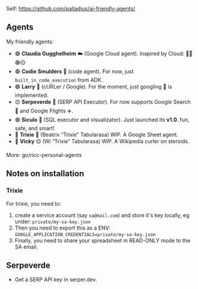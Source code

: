 Self: https://github.com/palladius/ai-friendly-agents/

## Agents

My friendly agents:

* 🟢 **Claudia Gugghelheim** ☁️ (Google Cloud agent). Inspired by Cloud: 🔴🔵🟢🟡
* 🟢 **Codie Smulders** 🐍 (code agent). For now, just `built_in_code_execution` from ADK.
* 🟢 **Larry** 🧢  (cURLer / Google). For the moment, just googling 🔎 is implemented.
* 🟡 **Serpeverde** 🧙 (SERP API Executor). For now supports Google Search 🔎 and Google Flights ✈️.
* 🟢 **Siculo** 🧢  (SQL executor and visualizator). Just launched its **v1.0**. fun, safe, and smart!
* 🔶 **Trixie** 📗 (Beatrix “Trixie” Tabularasa) WIP. A Google Sheet agent.
* 🔶 **Vicky** 🟡 (Wi “Trixie” Tabularasa) WIP. A Wikipedia curler on steroids.

More: go/ricc-personal-agents

## Notes on installation

### Trixie

For trixie, you need to:

1. create a service account (say `sa@mail.com`) and store it's key locally, eg under: `private/my-sa-key.json`
2. Then you need to export this as a ENV: `GOOGLE_APPLICATION_CREDENTIALS=private/my-sa-key.json`
3. Finally, you need to share your spreadsheet in READ-ONLY mode to the SA email.

## Serpeverde

* Get a SERP API key in serper.dev.
